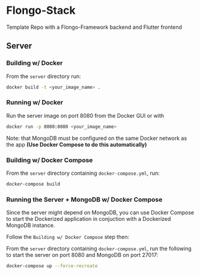 # Flongo-Stack

Template Repo with a Flongo-Framework backend and Flutter frontend

## Server

### Building w/ Docker

From the `server` directory run:

```sh
docker build -t <your_image_name> .
```

### Running w/ Docker

Run the server image on port 8080 from the Docker GUI or with

```sh
docker run -p 8080:8080 <your_image_name>
```

Note: that MongoDB must be configured on the same Docker network as the app **(Use Docker Compose to do this automatically)**

### Building w/ Docker Compose

From the `server` directory containing `docker-compose.yml`, run:

```sh
docker-compose build
```

### Running the Server + MongoDB w/ Docker Compose

Since the server might depend on MongoDB, you can use Docker Compose to start the Dockerized application in conjuction with a Dockerized MongoDB instance.

Follow the `Building w/ Docker Compose` step then:

From the `server` directory containing `docker-compose.yml`, run the following to start the server on port 8080 and MongoDB on port 27017:

```sh
docker-compose up --force-recreate
```
